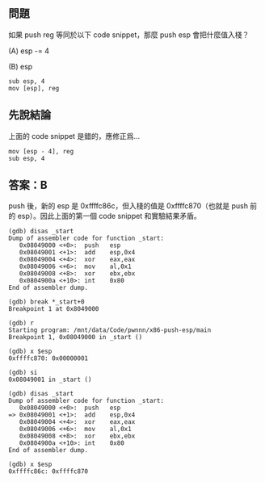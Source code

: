 ## 問題
如果 push reg 等同於以下 code snippet，那麼 push esp 會把什麼值入棧？

(A) esp -= 4

(B) esp

```
sub esp, 4
mov [esp], reg
```

## 先說結論
上面的 code snippet 是錯的，應修正爲...
```
mov [esp - 4], reg
sub esp, 4
```

## 答案：B
push 後，新的 esp 是 0xffffc86c，但入棧的值是 0xffffc870（也就是 push 前的 esp）。因此上面的第一個 code snippet 和實驗結果矛盾。
```
(gdb) disas _start
Dump of assembler code for function _start:
   0x08049000 <+0>:  push   esp
   0x08049001 <+1>:  add    esp,0x4
   0x08049004 <+4>:  xor    eax,eax
   0x08049006 <+6>:  mov    al,0x1
   0x08049008 <+8>:  xor    ebx,ebx
   0x0804900a <+10>: int    0x80
End of assembler dump.

(gdb) break *_start+0
Breakpoint 1 at 0x8049000

(gdb) r
Starting program: /mnt/data/Code/pwnnn/x86-push-esp/main 
Breakpoint 1, 0x08049000 in _start ()

(gdb) x $esp
0xffffc870:	0x00000001

(gdb) si
0x08049001 in _start ()

(gdb) disas _start
Dump of assembler code for function _start:
   0x08049000 <+0>:  push   esp
=> 0x08049001 <+1>:  add    esp,0x4
   0x08049004 <+4>:  xor    eax,eax
   0x08049006 <+6>:  mov    al,0x1
   0x08049008 <+8>:  xor    ebx,ebx
   0x0804900a <+10>: int    0x80
End of assembler dump.

(gdb) x $esp
0xffffc86c:	0xffffc870
```
